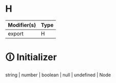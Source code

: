 # H

| Modifier(s)                            | Type                     |
|----------------------------------------|--------------------------|
| export | H |

# &#128712; Initializer

string | number | boolean | null | undefined | Node